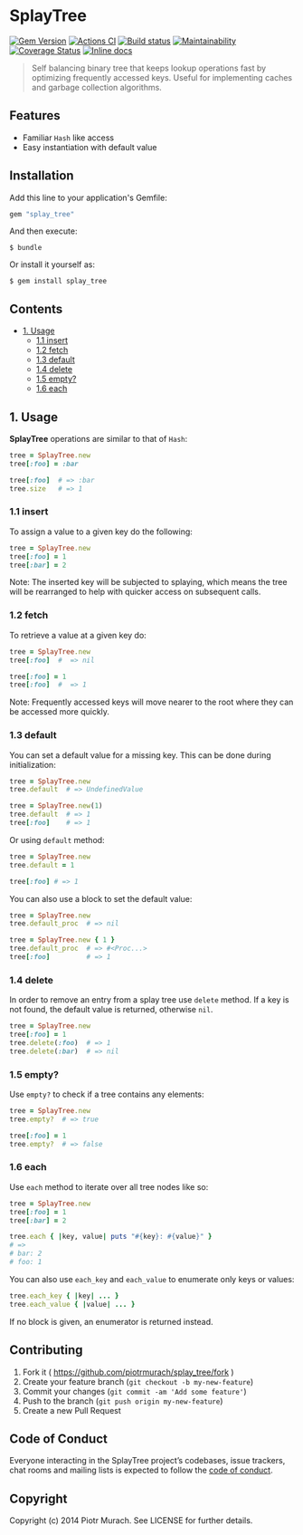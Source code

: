 # SplayTree

[![Gem Version](https://badge.fury.io/rb/splay_tree.svg)][gem]
[![Actions CI](https://github.com/piotrmurach/splay_tree/workflows/CI/badge.svg?branch=master)][gh_actions_ci]
[![Build status](https://ci.appveyor.com/api/projects/status/smfi5r38ihtn9gom?svg=true)][appveyor]
[![Maintainability](https://api.codeclimate.com/v1/badges/32d2351f6c349a58d8da/maintainability)][codeclimate]
[![Coverage Status](https://coveralls.io/repos/github/piotrmurach/splay_tree/badge.svg?branch=master)][coverage]
[![Inline docs](http://inch-ci.org/github/piotrmurach/splay_tree.svg)][inchpages]

[gem]: http://badge.fury.io/rb/splay_tree
[gh_actions_ci]: https://github.com/piotrmurach/splay_tree/actions?query=workflow%3ACI
[appveyor]: https://ci.appveyor.com/project/piotrmurach/splay-tree
[codeclimate]: https://codeclimate.com/github/piotrmurach/splay_tree/maintainability
[coverage]: https://coveralls.io/github/piotrmurach/splay_tree
[inchpages]: http://inch-ci.org/github/piotrmurach/splay_tree

> Self balancing binary tree that keeps lookup operations fast by optimizing frequently accessed keys. Useful for implementing caches and garbage collection algorithms.

## Features

* Familiar `Hash` like access
* Easy instantiation with default value

## Installation

Add this line to your application's Gemfile:

```ruby
gem "splay_tree"
```

And then execute:

    $ bundle

Or install it yourself as:

    $ gem install splay_tree

## Contents

* [1. Usage](#1-usage)
  * [1.1 insert](#11-insert)
  * [1.2 fetch](#12-fetch)
  * [1.3 default](#13-default)
  * [1.4 delete](#14-delete)
  * [1.5 empty?](#15-empty)
  * [1.6 each](#16-each)

## 1. Usage

**SplayTree** operations are similar to that of `Hash`:

```ruby
tree = SplayTree.new
tree[:foo] = :bar

tree[:foo]  # => :bar
tree.size   # => 1
```

### 1.1 insert

To assign a value to a given key do the following:

```ruby
tree = SplayTree.new
tree[:foo] = 1
tree[:bar] = 2
```

Note: The inserted key will be subjected to splaying, which means the tree will be rearranged to help with quicker access on subsequent calls.

### 1.2 fetch

To retrieve a value at a given key do:

```ruby
tree = SplayTree.new
tree[:foo]  #  => nil

tree[:foo] = 1
tree[:foo]  #  => 1
```

Note: Frequently accessed keys will move nearer to the root where they can be accessed more quickly.

### 1.3 default

You can set a default value for a missing key. This can be done during initialization:

```ruby
tree = SplayTree.new
tree.default  # => UndefinedValue

tree = SplayTree.new(1)
tree.default  # => 1
tree[:foo]    # => 1
```

Or using `default` method:

```ruby
tree = SplayTree.new
tree.default = 1

tree[:foo] # => 1
```

You can also use a block to set the default value:

```ruby
tree = SplayTree.new
tree.default_proc  # => nil

tree = SplayTree.new { 1 }
tree.default_proc  # => #<Proc...>
tree[:foo]         # => 1
```

### 1.4 delete

In order to remove an entry from a splay tree use `delete` method. If a key is not found, the default value is returned, otherwise `nil`.

```ruby
tree = SplayTree.new
tree[:foo] = 1
tree.delete(:foo)  # => 1
tree.delete(:bar)  # => nil
```

### 1.5 empty?

Use `empty?` to check if a tree contains any elements:

```ruby
tree = SplayTree.new
tree.empty?  # => true

tree[:foo] = 1
tree.empty?  # => false
```

### 1.6 each

Use `each` method to iterate over all tree nodes like so:

```ruby
tree = SplayTree.new
tree[:foo] = 1
tree[:bar] = 2

tree.each { |key, value| puts "#{key}: #{value}" }
# =>
# bar: 2
# foo: 1
```

You can also use `each_key` and `each_value` to enumerate only keys or values:

```ruby
tree.each_key { |key| ... }
tree.each_value { |value| ... }
```

If no block is given, an enumerator is returned instead.

## Contributing

1. Fork it ( https://github.com/piotrmurach/splay_tree/fork )
2. Create your feature branch (`git checkout -b my-new-feature`)
3. Commit your changes (`git commit -am 'Add some feature'`)
4. Push to the branch (`git push origin my-new-feature`)
5. Create a new Pull Request

## Code of Conduct

Everyone interacting in the SplayTree project’s codebases, issue trackers, chat rooms and mailing lists is expected to follow the [code of conduct](https://github.com/piotrmurach/splay_tree/blob/master/CODE_OF_CONDUCT.md).

## Copyright

Copyright (c) 2014 Piotr Murach. See LICENSE for further details.
